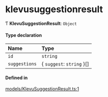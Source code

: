 # klevusuggestionresult
      
Ƭ **KlevuSuggestionResult**: `Object`

#### Type declaration

| Name | Type |
| :------ | :------ |
| `id` | `string` |
| `suggestions` | { `suggest`: `string`  }[] |

#### Defined in

[models/KlevuSuggestionResult.ts:1](https://github.com/klevultd/frontend-sdk/blob/d712c6c/packages/klevu-core/src/models/KlevuSuggestionResult.ts#L1)

